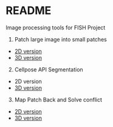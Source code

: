 ﻿# README

Image processing tools for FISH Project

1. Patch large image into small patches
- [2D version](PATCH_2D.ipynb)
- [3D version](PATCH_3D.ipynb)

2. Cellpose API Segmentation
- 2D version
- [3D version](Cellpose_segmentation.ipynb)

3. Map Patch Back and Solve conflict
- [2D version](Cellpose_segmentation.ipynb)
- [3D version](Solve_conflict.ipynb)
